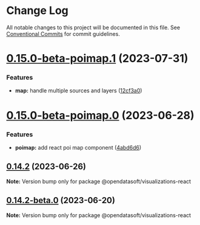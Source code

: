 # Change Log

All notable changes to this project will be documented in this file.
See [Conventional Commits](https://conventionalcommits.org) for commit guidelines.

# [0.15.0-beta-poimap.1](https://github.com/opendatasoft/ods-dataviz-sdk/compare/@opendatasoft/visualizations-react@0.15.0-beta-poimap.0...@opendatasoft/visualizations-react@0.15.0-beta-poimap.1) (2023-07-31)


### Features

* **map:** handle multiple sources and layers ([12cf3a0](https://github.com/opendatasoft/ods-dataviz-sdk/commit/12cf3a06f2685f2a8620deb1d65b58e87e2db382))





# [0.15.0-beta-poimap.0](https://github.com/opendatasoft/ods-dataviz-sdk/compare/@opendatasoft/visualizations-react@0.14.2-beta-poimap.0...@opendatasoft/visualizations-react@0.15.0-beta-poimap.0) (2023-06-28)


### Features

* **poimap:** add react poi map component ([4abd6d6](https://github.com/opendatasoft/ods-dataviz-sdk/commit/4abd6d63cd0c3ade46bd4bb1d3dd1302d1b581d6))





## [0.14.2](https://github.com/opendatasoft/ods-dataviz-sdk/compare/@opendatasoft/visualizations-react@0.14.2-beta.0...@opendatasoft/visualizations-react@0.14.2) (2023-06-26)

**Note:** Version bump only for package @opendatasoft/visualizations-react





## [0.14.2-beta.0](https://github.com/opendatasoft/ods-dataviz-sdk/compare/@opendatasoft/visualizations-react@0.14.1...@opendatasoft/visualizations-react@0.14.2-beta.0) (2023-06-20)

**Note:** Version bump only for package @opendatasoft/visualizations-react
